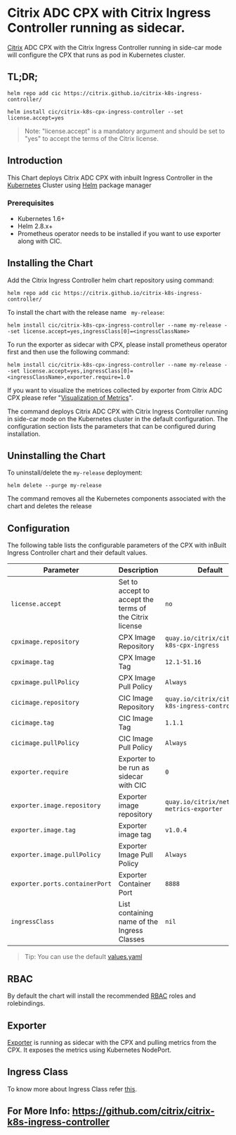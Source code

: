 # Citrix ADC CPX with Citrix Ingress Controller running as sidecar.

[Citrix](https://www.citrix.com) ADC CPX with the Citrix Ingress Controller running in side-car mode will configure the CPX that runs as pod in Kubernetes cluster.


## TL;DR;

```
helm repo add cic https://citrix.github.io/citrix-k8s-ingress-controller/

helm install cic/citrix-k8s-cpx-ingress-controller --set license.accept=yes
```
> Note: "license.accept" is a mandatory argument and should be set to "yes" to accept the terms of the Citrix license.

## Introduction
This Chart deploys Citrix ADC CPX with inbuilt Ingress Controller in the [Kubernetes](https://kubernetes.io) Cluster using [Helm](https://helm.sh) package manager

### Prerequisites
* Kubernetes 1.6+
* Helm 2.8.x+
* Prometheus operator needs to be installed if you want to use exporter along with CIC.

## Installing the Chart

Add the Citrix Ingress Controller helm chart repository using command:

```
helm repo add cic https://citrix.github.io/citrix-k8s-ingress-controller/
```

To install the chart with the release name ``` my-release```:

```helm install cic/citrix-k8s-cpx-ingress-controller --name my-release --set license.accept=yes,ingressClass[0]=<ingressClassName>```

To run the exporter as sidecar with CPX, please install prometheus operator first and then use the following command:

```helm install cic/citrix-k8s-cpx-ingress-controller --name my-release --set license.accept=yes,ingressClass[0]=<ingressClassName>,exporter.require=1.0```

If you want to visualize the metrices collected by exporter from Citrix ADC CPX please refer "[Visualization of Metrics](https://github.com/citrix/citrix-k8s-ingress-controller/tree/master/metrics-visualizer#visualization-of-metrics)".

The command deploys Citrix ADC CPX with Citrix Ingress Controller running in side-car mode on the Kubernetes cluster in the default configuration. The configuration section lists the parameters that can be configured during installation.

## Uninstalling the Chart
To uninstall/delete the ```my-release``` deployment:

```
helm delete --purge my-release
```

The command removes all the Kubernetes components associated with the chart and deletes the release

## Configuration
The following table lists the configurable parameters of the CPX with inBuilt Ingress Controller chart and their default values.

| Parameter | Description | Default |
| --------- | ----------- | ------- |
|```license.accept```|Set to accept to accept the terms of the Citrix license| ```no``` |
|```cpximage.repository```| CPX Image Repository| ```quay.io/citrix/citrix-k8s-cpx-ingress```|
|```cpximage.tag```| CPX Image Tag| ```12.1-51.16``` |
|```cpximage.pullPolicy```| CPX Image Pull Policy  | ```Always``` |
|```cicimage.repository```| CIC Image Repository| ```quay.io/citrix/citrix-k8s-ingress-controller```|
|```cicimage.tag```| CIC Image Tag| ```1.1.1``` |
|```cicimage.pullPolicy```| CIC Image Pull Policy  | ```Always``` |
|```exporter.require```| Exporter to be run as sidecar with CIC|```0```|
|```exporter.image.repository```| Exporter image repository|```quay.io/citrix/netscaler-metrics-exporter```|
|```exporter.image.tag```| Exporter image tag|```v1.0.4 ```|
|```exporter.image.pullPolicy```| Exporter Image Pull Policy|```Always```|
|```exporter.ports.containerPort```| Exporter Container Port|```8888```|
|```ingressClass```| List containing name of the Ingress Classes  | ```nil``` |
 
> Tip: You can use the default [values.yaml](https://github.com/citrix/citrix-k8s-ingress-controller/tree/master/charts/stable/citrix-k8s-cpx-ingress-controller/values.yaml)

## RBAC
By default the chart will install the recommended [RBAC](https://kubernetes.io/docs/admin/authorization/rbac/) roles and rolebindings.

## Exporter
[Exporter](https://github.com/citrix/netscaler-metrics-exporter) is running as sidecar with the CPX and pulling metrics from the CPX. It exposes the metrics using Kubernetes NodePort.

## Ingress Class
To know more about Ingress Class refer [this](https://github.com/citrix/citrix-k8s-ingress-controller/blob/master/docs/ingress-class.md). 

## For More Info: https://github.com/citrix/citrix-k8s-ingress-controller
